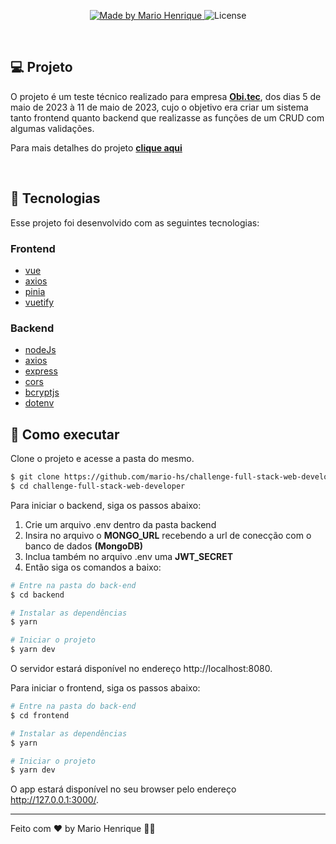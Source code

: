 <!-- <p align="center">
  <img alt="Marvel" src="https://github.com/mario-hs/marvel/blob/main/src/assets/img/logo-marvel-big.svg" width="160px">
</p>
 -->
<p align="center">

   <a href="https://www.linkedin.com/in/mario-hs/">
    <img alt="Made by Mario Henrique" src="https://img.shields.io/static/v1?label=made%20by&message=Mario%20Henrique&color=D61511&labelColor=000000">
  </a>

  <img  src="https://img.shields.io/static/v1?label=license&message=MIT&color=D61511&labelColor=000000" alt="License">
</p>

<br>

## 💻 Projeto

O projeto é um teste técnico realizado para empresa **[Obi.tec](https://obi.tec.br/)**, dos dias 5 de maio de 2023 à 11 de maio de 2023, cujo o objetivo era criar um sistema tanto frontend quanto backend que realizasse as funções de um CRUD com algumas validações.

Para mais detalhes do projeto **[clique aqui](https://github.com/mario-hs/challenge-full-stack-web-developer/blob/main/project/README.md)**

<br>

<!-- ## 🔖 Layout

<h1 align="center">
    <img alt="Marvel" src="https://github.com/mario-hs/marvel/blob/main/cover.png" />
</h1> -->

## 🧪 Tecnologias

Esse projeto foi desenvolvido com as seguintes tecnologias:

### Frontend

- [vue](https://vuejs.org/)
- [axios](https://axios-http.com/ptbr/)
- [pinia](https://pinia.vuejs.org/)
- [vuetify](https://vuetifyjs.com/en/)

### Backend

- [nodeJs](https://nodejs.org/en)
- [axios](https://axios-http.com/ptbr/)
- [express](https://www.npmjs.com/package/express)
- [cors](https://www.npmjs.com/package/cors)
- [bcryptjs](https://www.npmjs.com/package/bcryptjs)
- [dotenv](https://www.npmjs.com/package/dotenv)

## 🚀 Como executar

Clone o projeto e acesse a pasta do mesmo.

```bash
$ git clone https://github.com/mario-hs/challenge-full-stack-web-developer
$ cd challenge-full-stack-web-developer
```

Para iniciar o backend, siga os passos abaixo:

1. Crie um arquivo .env dentro da pasta backend
2. Insira no arquivo o **MONGO_URL** recebendo a url de conecção com o banco de dados **(MongoDB)**
3. Inclua também no arquivo .env uma **JWT_SECRET**
4. Então siga os comandos a baixo:

```bash
# Entre na pasta do back-end
$ cd backend

# Instalar as dependências
$ yarn

# Iniciar o projeto
$ yarn dev
```

O servidor estará disponível no endereço http://localhost:8080.

Para iniciar o frontend, siga os passos abaixo:

```bash
# Entre na pasta do back-end
$ cd frontend

# Instalar as dependências
$ yarn

# Iniciar o projeto
$ yarn dev
```

O app estará disponível no seu browser pelo endereço http://127.0.0.1:3000/.

---

Feito com ❤️ by Mario Henrique 👋🏻
